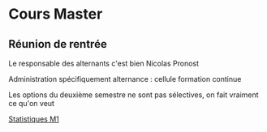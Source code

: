 # Cours Master

## Réunion de rentrée

Le responsable des alternants c'est bien Nicolas Pronost

Administration spécifiquement alternance : cellule formation continue

Les options du deuxième semestre ne sont pas sélectives, on fait vraiment ce qu'on veut

[Statistiques M1](http://master-info.univ-lyon1.fr/M1/#13)
